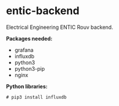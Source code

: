 # entic-backend
Electrical Engineering ENTIC Rouv backend.

**Packages needed:**
* grafana
* influxdb
* python3
* python3-pip
* nginx

**Python libraries:**
```
# pip3 install influxdb
```


